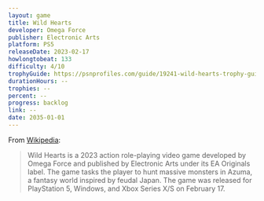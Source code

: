 ```yaml
---
layout: game
title: Wild Hearts
developer: Omega Force
publisher: Electronic Arts
platform: PS5
releaseDate: 2023-02-17
howlongtobeat: 133
difficulty: 4/10
trophyGuide: https://psnprofiles.com/guide/19241-wild-hearts-trophy-guide
durationHours: --
trophies: --
percent: --
progress: backlog
link: --
date: 2035-01-01
---
```


From [Wikipedia](https://en.wikipedia.org/wiki/Wild_Hearts_(video_game)):

> Wild Hearts is a 2023 action role-playing video game developed by Omega Force and published by Electronic Arts under its EA Originals label. The game tasks the player to hunt massive monsters in Azuma, a fantasy world inspired by feudal Japan. The game was released for PlayStation 5, Windows, and Xbox Series X/S on February 17.
